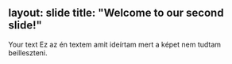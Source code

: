layout: slide
title: "Welcome to our second slide!"
---
Your text
Ez az én textem amit ideírtam mert a képet nem tudtam beilleszteni.

